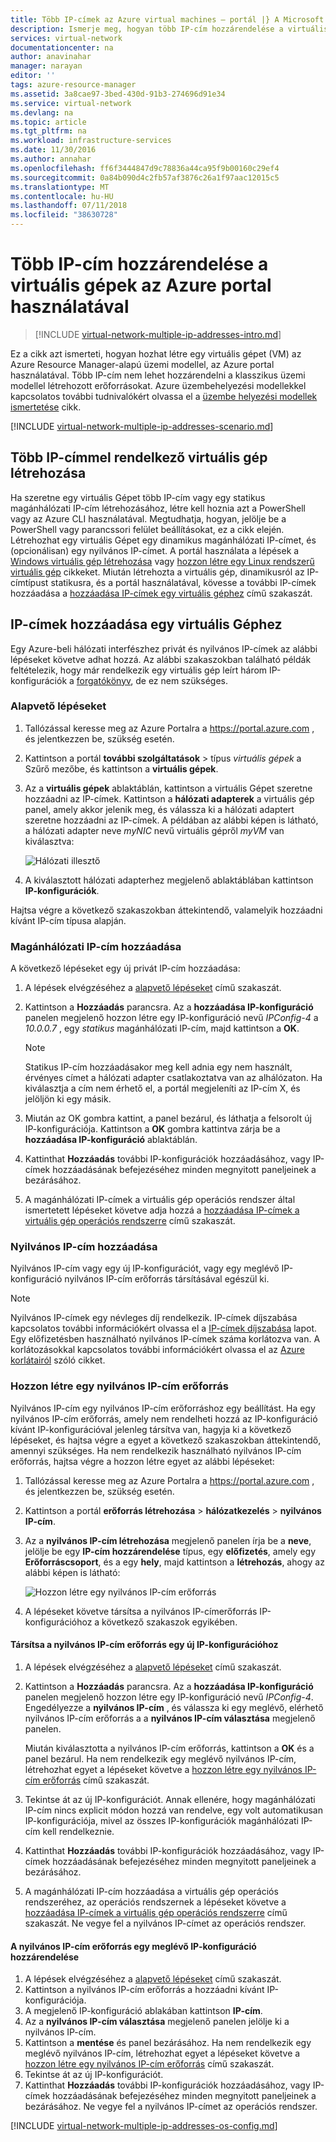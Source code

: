 ```yaml
---
title: Több IP-címek az Azure virtual machines – portál |} A Microsoft Docs
description: Ismerje meg, hogyan több IP-cím hozzárendelése a virtuális gépek az Azure portal használatával |} Erőforrás-kezelő.
services: virtual-network
documentationcenter: na
author: anavinahar
manager: narayan
editor: ''
tags: azure-resource-manager
ms.assetid: 3a8cae97-3bed-430d-91b3-274696d91e34
ms.service: virtual-network
ms.devlang: na
ms.topic: article
ms.tgt_pltfrm: na
ms.workload: infrastructure-services
ms.date: 11/30/2016
ms.author: annahar
ms.openlocfilehash: ff6f3444847d9c78836a44ca95f9b00160c29ef4
ms.sourcegitcommit: 0a84b090d4c2fb57af3876c26a1f97aac12015c5
ms.translationtype: MT
ms.contentlocale: hu-HU
ms.lasthandoff: 07/11/2018
ms.locfileid: "38630728"
---
```

# <a name="assign-multiple-ip-addresses-to-virtual-machines-using-the-azure-portal"></a>Több IP-cím hozzárendelése a virtuális gépek az Azure portal használatával

>[!INCLUDE [virtual-network-multiple-ip-addresses-intro.md](../../includes/virtual-network-multiple-ip-addresses-intro.md)]
>
Ez a cikk azt ismerteti, hogyan hozhat létre egy virtuális gépet (VM) az Azure Resource Manager-alapú üzemi modellel, az Azure portal használatával. Több IP-cím nem lehet hozzárendelni a klasszikus üzemi modellel létrehozott erőforrásokat. Azure üzembehelyezési modellekkel kapcsolatos további tudnivalókért olvassa el a [üzembe helyezési modellek ismertetése](../resource-manager-deployment-model.md) cikk.

[!INCLUDE [virtual-network-multiple-ip-addresses-scenario.md](../../includes/virtual-network-multiple-ip-addresses-scenario.md)]

## <a name = "create"></a>Több IP-címmel rendelkező virtuális gép létrehozása

Ha szeretne egy virtuális Gépet több IP-cím vagy egy statikus magánhálózati IP-cím létrehozásához, létre kell hoznia azt a PowerShell vagy az Azure CLI használatával. Megtudhatja, hogyan, jelölje be a PowerShell vagy parancssori felület beállításokat, ez a cikk elején. Létrehozhat egy virtuális Gépet egy dinamikus magánhálózati IP-címet, és (opcionálisan) egy nyilvános IP-címet. A portál használata a lépések a [Windows virtuális gép létrehozása](../virtual-machines/virtual-machines-windows-hero-tutorial.md) vagy [hozzon létre egy Linux rendszerű virtuális gép](../virtual-machines/linux/quick-create-portal.md) cikkeket. Miután létrehozta a virtuális gép, dinamikusról az IP-címtípust statikusra, és a portál használatával, kövesse a további IP-címek hozzáadása a [hozzáadása IP-címek egy virtuális géphez](#add) című szakaszát.

## <a name="add"></a>IP-címek hozzáadása egy virtuális Géphez

Egy Azure-beli hálózati interfészhez privát és nyilvános IP-címek az alábbi lépéseket követve adhat hozzá. Az alábbi szakaszokban található példák feltételezik, hogy már rendelkezik egy virtuális gép leírt három IP-konfigurációk a [forgatókönyv](#Scenario), de ez nem szükséges.

### <a name="coreadd"></a>Alapvető lépéseket

1. Tallózással keresse meg az Azure Portalra a https://portal.azure.com , és jelentkezzen be, szükség esetén.
2. Kattintson a portál **további szolgáltatások** > típus *virtuális gépek* a Szűrő mezőbe, és kattintson a **virtuális gépek**.
3. Az a **virtuális gépek** ablaktáblán, kattintson a virtuális Gépet szeretne hozzáadni az IP-címek. Kattintson a **hálózati adapterek** a virtuális gép panel, amely akkor jelenik meg, és válassza ki a hálózati adaptert szeretne hozzáadni az IP-címek. A példában az alábbi képen is látható, a hálózati adapter neve *myNIC* nevű virtuális gépről *myVM* van kiválasztva:

    ![Hálózati illesztő](./media/virtual-network-multiple-ip-addresses-portal/figure1.png)

4. A kiválasztott hálózati adapterhez megjelenő ablaktáblában kattintson **IP-konfigurációk**.

Hajtsa végre a következő szakaszokban áttekintendő, valamelyik hozzáadni kívánt IP-cím típusa alapján.

### <a name="add-a-private-ip-address"></a>**Magánhálózati IP-cím hozzáadása**

A következő lépéseket egy új privát IP-cím hozzáadása:

1. A lépések elvégzéséhez a [alapvető lépéseket](#coreadd) című szakaszát.
2. Kattintson a **Hozzáadás** parancsra. Az a **hozzáadása IP-konfiguráció** panelen megjelenő hozzon létre egy IP-konfiguráció nevű *IPConfig-4* a *10.0.0.7* , egy *statikus* magánhálózati IP-cím, majd kattintson a **OK**.

    > [!NOTE]
    > Statikus IP-cím hozzáadásakor meg kell adnia egy nem használt, érvényes címet a hálózati adapter csatlakoztatva van az alhálózaton. Ha kiválasztja a cím nem érhető el, a portál megjeleníti az IP-cím X, és jelöljön ki egy másik.

3. Miután az OK gombra kattint, a panel bezárul, és láthatja a felsorolt új IP-konfigurációja. Kattintson a **OK** gombra kattintva zárja be a **hozzáadása IP-konfiguráció** ablaktáblán.
4. Kattinthat **Hozzáadás** további IP-konfigurációk hozzáadásához, vagy IP-címek hozzáadásának befejezéséhez minden megnyitott paneljeinek a bezárásához.
5. A magánhálózati IP-címek a virtuális gép operációs rendszer által ismertetett lépéseket követve adja hozzá a [hozzáadása IP-címek a virtuális gép operációs rendszerre](#os-config) című szakaszát.

### <a name="add-a-public-ip-address"></a>Nyilvános IP-cím hozzáadása

Nyilvános IP-cím vagy egy új IP-konfigurációt, vagy egy meglévő IP-konfiguráció nyilvános IP-cím erőforrás társításával egészül ki.

> [!NOTE]
> Nyilvános IP-címek egy névleges díj rendelkezik. IP-címek díjszabása kapcsolatos további információkért olvassa el a [IP-címek díjszabása](https://azure.microsoft.com/pricing/details/ip-addresses) lapot. Egy előfizetésben használható nyilvános IP-címek száma korlátozva van. A korlátozásokkal kapcsolatos további információkért olvassa el az [Azure korlátairól](../azure-subscription-service-limits.md#networking-limits) szóló cikket.
> 

### <a name="create-public-ip"></a>Hozzon létre egy nyilvános IP-cím erőforrás

Nyilvános IP-cím egy nyilvános IP-cím erőforráshoz egy beállítást. Ha egy nyilvános IP-cím erőforrás, amely nem rendelheti hozzá az IP-konfiguráció kívánt IP-konfigurációval jelenleg társítva van, hagyja ki a következő lépéseket, és hajtsa végre a egyet a következő szakaszokban áttekintendő, amennyi szükséges. Ha nem rendelkezik használható nyilvános IP-cím erőforrás, hajtsa végre a hozzon létre egyet az alábbi lépéseket:

1. Tallózással keresse meg az Azure Portalra a https://portal.azure.com , és jelentkezzen be, szükség esetén.
3. Kattintson a portál **erőforrás létrehozása** > **hálózatkezelés** > **nyilvános IP-cím**.
4. Az a **nyilvános IP-cím létrehozása** megjelenő panelen írja be a **neve**, jelölje be egy **IP-cím hozzárendelése** típus, egy **előfizetés**, amely egy **Erőforráscsoport**, és a egy **hely**, majd kattintson a **létrehozás**, ahogy az alábbi képen is látható:

    ![Hozzon létre egy nyilvános IP-cím erőforrás](./media/virtual-network-multiple-ip-addresses-portal/figure5.png)

5. A lépéseket követve társítsa a nyilvános IP-címerőforrás IP-konfigurációhoz a következő szakaszok egyikében.

#### <a name="associate-the-public-ip-address-resource-to-a-new-ip-configuration"></a>Társítsa a nyilvános IP-cím erőforrás egy új IP-konfigurációhoz

1. A lépések elvégzéséhez a [alapvető lépéseket](#coreadd) című szakaszát.
2. Kattintson a **Hozzáadás** parancsra. Az a **hozzáadása IP-konfiguráció** panelen megjelenő hozzon létre egy IP-konfiguráció nevű *IPConfig-4*. Engedélyezze a **nyilvános IP-cím** , és válassza ki egy meglévő, elérhető nyilvános IP-cím erőforrás a a **nyilvános IP-cím választása** megjelenő panelen.

    Miután kiválasztotta a nyilvános IP-cím erőforrás, kattintson a **OK** és a panel bezárul. Ha nem rendelkezik egy meglévő nyilvános IP-cím, létrehozhat egyet a lépéseket követve a [hozzon létre egy nyilvános IP-cím erőforrás](#create-public-ip) című szakaszát. 

3. Tekintse át az új IP-konfigurációt. Annak ellenére, hogy magánhálózati IP-cím nincs explicit módon hozzá van rendelve, egy volt automatikusan IP-konfigurációja, mivel az összes IP-konfigurációk magánhálózati IP-cím kell rendelkeznie.
4. Kattinthat **Hozzáadás** további IP-konfigurációk hozzáadásához, vagy IP-címek hozzáadásának befejezéséhez minden megnyitott paneljeinek a bezárásához.
5. A magánhálózati IP-cím hozzáadása a virtuális gép operációs rendszeréhez, az operációs rendszernek a lépéseket követve a [hozzáadása IP-címek a virtuális gép operációs rendszerre](#os-config) című szakaszát. Ne vegye fel a nyilvános IP-címet az operációs rendszer.

#### <a name="associate-the-public-ip-address-resource-to-an-existing-ip-configuration"></a>A nyilvános IP-cím erőforrás egy meglévő IP-konfiguráció hozzárendelése

1. A lépések elvégzéséhez a [alapvető lépéseket](#coreadd) című szakaszát.
2. Kattintson a nyilvános IP-cím erőforrás a hozzáadni kívánt IP-konfigurációja.
3. A megjelenő IP-konfiguráció ablakában kattintson **IP-cím**.
4. Az a **nyilvános IP-cím választása** megjelenő panelen jelölje ki a nyilvános IP-cím.
5. Kattintson a **mentése** és panel bezárásához. Ha nem rendelkezik egy meglévő nyilvános IP-cím, létrehozhat egyet a lépéseket követve a [hozzon létre egy nyilvános IP-cím erőforrás](#create-public-ip) című szakaszát.
3. Tekintse át az új IP-konfigurációt.
4. Kattinthat **Hozzáadás** további IP-konfigurációk hozzáadásához, vagy IP-címek hozzáadásának befejezéséhez minden megnyitott paneljeinek a bezárásához. Ne vegye fel a nyilvános IP-címet az operációs rendszer.


[!INCLUDE [virtual-network-multiple-ip-addresses-os-config.md](../../includes/virtual-network-multiple-ip-addresses-os-config.md)]
